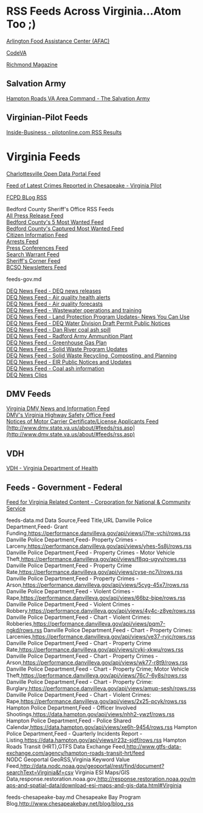 # RSS Feeds Across Virginia...Atom Too ;)  

[Arlington Food Assistance Center (AFAC)](https://afac.org/feed/)  

[CodeVA](http://www.codevirginia.org/feed/)  

[Richmond Magazine](feed://richmondmagazine.com/api/rss/all.rss)  

## Salvation Army  
[Hampton Roads VA Area Command - The Salvation Army](http://virginiasalvationarmy.org/hrva/feed/)

## Virginian-Pilot Feeds  

[Inside-Business - pilotonline.com RSS Results](http://pilotonline.com/search/?q=&nsa=eedition&l=20&s=start_time&sd=desc&f=rss&c%5B%5D=inside-business)  

# Virginia Feeds

[Charlottesville Open Data Portal Feed](http://cvilleopendataportal.charlottesville.opendata.arcgis.com/datasets.atom?sort_by=relevance)  

[Feed of Latest Crimes Reported in Chesapeake - Virginia Pilot](http://feeds.feedburner.com/LatestCrimesReportedInChesapeake)  


[FCPD BLog RSS](https://fcpdnews.wordpress.com/feed/)  


Bedford County Sheriff's Office RSS Feeds  
[All Press Release Feed](http://bedfordcountysheriff.org/topics/press-release/feed/)  
[Bedford County's 5 Most Wanted Feed](http://bedfordcountysheriff.org/topics/most-wanted/feed/)  
[Bedford County's Captured Most Wanted Feed](http://bedfordcountysheriff.org/topics/most-wanted-caught/feed/)  
[Citizen Information Feed](http://bedfordcountysheriff.org/topics/citizen-information/feed/)  
[Arrests Feed](http://bedfordcountysheriff.org/topics/press-release/arrests/feed/)  
[Press Conferences Feed](http://bedfordcountysheriff.org/topics/citizen-information/press-conferences/feed/)  
[Search Warrant Feed](http://bedfordcountysheriff.org/topics/press-release/search-warrant/feed/)  
[Sheriff's Corner Feed](http://bedfordcountysheriff.org/topics/citizen-information/sheriffs-corner/feed/)  
[BCSO Newsletters Feed](http://bedfordcountysheriff.org/topics/bcso-newsletters/feed/)  


feeds-gov.md


[DEQ News Feed - DEQ news releases](http://www.deq.virginia.gov/lists/?action=show_list&amp;id=1)  
[DEQ News Feed - Air quality health alerts](http://www.deq.virginia.gov/lists/?action=show_list&amp;id=15)  
[DEQ News Feed - Air quality forecasts](http://www.deq.virginia.gov/lists/?action=show_list&amp;id=16)  
[DEQ News Feed - Wastewater operations and training](http://www.deq.virginia.gov/lists/?action=show_list&amp;id=17)  
[DEQ News Feed - Land Protection Program Updates- News You Can Use](http://www.deq.virginia.gov/lists/?action=show_list&amp;id=21)  
[DEQ News Feed - DEQ Water Division Draft Permit Public Notices](http://www.deq.virginia.gov/lists/?action=show_list&amp;id=24)  
[DEQ News Feed - Dan River coal ash spill](http://www.deq.virginia.gov/lists/?action=show_list&amp;id=27)  
[DEQ News Feed - Radford Army Ammunition Plant](http://www.deq.virginia.gov/lists/?action=show_list&amp;id=28)  
[DEQ News Feed - Greenhouse Gas Plan](http://www.deq.virginia.gov/lists/?action=show_list&amp;id=29)  
[DEQ News Feed - Solid Waste Program Updates](http://www.deq.virginia.gov/lists/?action=show_list&amp;id=33)  
[DEQ News Feed - Solid Waste Recycling, Composting, and Planning](http://www.deq.virginia.gov/lists/?action=rss_list&amp;id=34)  
[DEQ News Feed - EIR Public Notices and Updates](http://www.deq.virginia.gov/lists/?action=show_list&amp;id=35)  
[DEQ News Feed - Coal ash information](http://www.deq.virginia.gov/lists/?action=show_list&amp;id=36)  
[DEQ News Clips](http://www.deq.virginia.gov/info/newsclipsrss.php) 

## DMV Feeds  
[Virginia DMV News and Information Feed](http://www.dmv.state.va.us/about/feeds/rss/dmv.asp)  
[DMV's Virginia Highway Safety Office Feed](http://www.dmv.state.va.us/about/feeds/rss/_safety.asp)  
[Notices of Motor Carrier Certificate/License Applicants Feed](http://www.dmv.state.va.us/about/feeds/rss/mcs_authority_notifications.asp)  
[http://www.dmv.state.va.us/about/#feeds/rss.asp](http://www.dmv.state.va.us/about/#feeds/rss.asp)  

## VDH  
[VDH - Virginia Department of Health](http://www.vdh.virginia.gov/feed/)  


## Feeds - Government - Federal  
[Feed for Virginia Related Content - Corporation for National & Community Service](https://www.nationalservice.gov/about/open-government-initiative/transparency/results-grants-competition/feed?nofa_name=All&fy[value][year]=&keyword=&orgState=VA)  


feeds-data.md
Data Source,Feed Title,URL
Danville Police Department,Feed- Grant Funding,https://performance.danvilleva.gov/api/views/j7fw-vchi/rows.rss
Danville Police Department,Feed- Property Crimes - Larceny,https://performance.danvilleva.gov/api/views/yhes-5s8j/rows.rss
Danville Police Department,Feed - Property Crimes - Motor Vehicle Theft,https://performance.danvilleva.gov/api/views/f8qq-ugyy/rows.rss
Danville Police Department,Feed - Property Crime Rate,https://performance.danvilleva.gov/api/views/cyse-nc7i/rows.rss
Danville Police Department,Feed - Property Crimes - Arson,https://performance.danvilleva.gov/api/views/5cyg-45x7/rows.rss
Danville Police Department,Feed - Violent Crimes - Rape,https://performance.danvilleva.gov/api/views/66bz-bjpe/rows.rss
Danville Police Department,Feed - Violent Crimes - Robbery,https://performance.danvilleva.gov/api/views/4y4c-z8ye/rows.rss
Danville Police Department,Feed - Chart - Violent Crimes: Robberies,https://performance.danvilleva.gov/api/views/pqm7-ngkd/rows.rss
Danville Police Department,Feed - Chart - Property Crimes: Larcenies,https://performance.danvilleva.gov/api/views/ve37-ryjc/rows.rss
Danville Police Department,Feed - Chart - Property Crime Rate,https://performance.danvilleva.gov/api/views/cvkj-xkwu/rows.rss
Danville Police Department,Feed - Chart - Property Crimes - Arson,https://performance.danvilleva.gov/api/views/wk77-r8t9/rows.rss
Danville Police Department,Feed - Chart - Property Crime; Motor Vehicle Theft,https://performance.danvilleva.gov/api/views/76c7-6y8s/rows.rss
Danville Police Department,Feed - Chart - Property Crime: Burglary,https://performance.danvilleva.gov/api/views/amup-sesh/rows.rss
Danville Police Department,Feed - Chart - Violent Crimes: Rape,https://performance.danvilleva.gov/api/views/2x25-pcyk/rows.rss
Hampton Police Department,Feed - Officer Involved Shootings,https://data.hampton.gov/api/views/nhh2-ywzf/rows.rss
Hampton Police Department,Feed - Police Shared Calendar,https://data.hampton.gov/api/views/xe6h-9454/rows.rss
Hampton Police Department,Feed - Quarterly Incidents Report - Listing,https://data.hampton.gov/api/views/r23z-sjdf/rows.rss
Hampton Roads Transit (HRT),GTFS Data Exchange Feed,http://www.gtfs-data-exchange.com/agency/hampton-roads-transit-hrt/feed  
NODC Geoportal GeoRSS,Virginia Keyword Value Feed,http://data.nodc.noaa.gov/geoportal/rest/find/document?searchText=Virginia&f=csv
Virginia ESI Maps/GIS Data,response.restoration.noaa.gov,http://response.restoration.noaa.gov/maps-and-spatial-data/download-esi-maps-and-gis-data.html#Virginia


feeds-chesapeake-bay.md
Chesapeake Bay Program Blog,http://www.chesapeakebay.net/blog/blog_rss


